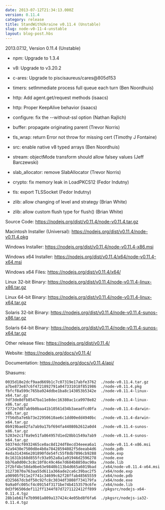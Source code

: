 ```yaml
---
date: 2013-07-12T21:34:13.000Z
version: 0.11.4
category: release
title: StandWithUkraine v0.11.4 (Unstable)
slug: node-v0-11-4-unstable
layout: blog-post.hbs
---
```


2013.07.12, Version 0.11.4 (Unstable)

* npm: Upgrade to 1.3.4

* v8: Upgrade to v3.20.2

* c-ares: Upgrade to piscisaureus/cares@805d153

* timers: setImmediate process full queue each turn (Ben Noordhuis)

* http: Add agent.get/request methods (isaacs)

* http: Proper KeepAlive behavior (isaacs)

* configure: fix the --without-ssl option (Nathan Rajlich)

* buffer: propagate originating parent (Trevor Norris)

* tls_wrap: return Error not throw for missing cert (Timothy J Fontaine)

* src: enable native v8 typed arrays (Ben Noordhuis)

* stream: objectMode transform should allow falsey values (Jeff Barczewski)

* slab_allocator: remove SlabAllocator (Trevor Norris)

* crypto: fix memory leak in LoadPKCS12 (Fedor Indutny)

* tls: export TLSSocket (Fedor Indutny)

* zlib: allow changing of level and strategy (Brian White)

* zlib: allow custom flush type for flush() (Brian White)

Source Code: https://nodejs.org/dist/v0.11.4/node-v0.11.4.tar.gz

Macintosh Installer (Universal): https://nodejs.org/dist/v0.11.4/node-v0.11.4.pkg

Windows Installer: https://nodejs.org/dist/v0.11.4/node-v0.11.4-x86.msi

Windows x64 Installer: https://nodejs.org/dist/v0.11.4/x64/node-v0.11.4-x64.msi

Windows x64 Files: https://nodejs.org/dist/v0.11.4/x64/

Linux 32-bit Binary: https://nodejs.org/dist/v0.11.4/node-v0.11.4-linux-x86.tar.gz

Linux 64-bit Binary: https://nodejs.org/dist/v0.11.4/node-v0.11.4-linux-x64.tar.gz

Solaris 32-bit Binary: https://nodejs.org/dist/v0.11.4/node-v0.11.4-sunos-x86.tar.gz

Solaris 64-bit Binary: https://nodejs.org/dist/v0.11.4/node-v0.11.4-sunos-x64.tar.gz

Other release files: https://nodejs.org/dist/v0.11.4/

Website: https://nodejs.org/docs/v0.11.4/

Documentation: https://nodejs.org/docs/v0.11.4/api/

Shasums:

```
0035d18e2dcf9aad669b1c7c07319e17abfe3762  ./node-v0.11.4.tar.gz
a7be873e87c6f4721892791a047331018f851986  ./node-v0.11.4.pkg
fbfcf8a599c765ba924ddbe1ba8c143053b5342e  ./node-v0.11.4-linux-x64.tar.gz
7df3de8dfb8547ba11e8dec16380ac1ca9978e82  ./node-v0.11.4-linux-x86.tar.gz
f272e7d87ab9b0baa41b10561d34b3aeadfcd0fa  ./node-v0.11.4-darwin-x86.tar.gz
7f56d5a7e6b73e22950610ae6c1dd00edd4940bc  ./node-v0.11.4-darwin-x64.tar.gz
0b919bae82fa7ab9a17bf694fa44080b2612a0d4  ./node-v0.11.4-sunos-x86.tar.gz
5283e2c1f8a9e51fa864957d1ed28bb1549a7ab9  ./node-v0.11.4-sunos-x64.tar.gz
50374dcf0932465ce0ac8d124df8ecd34eeea6a1  ./node-v0.11.4-x86.msi
42a9430e7500d8e4b0a78428594082f5deeab4d6  ./node.pdb
4eda314346e201890fde54fc55f8db7896cb9288  ./node.exp
8c1631b168d855fc93a952a8a1a91946d2596278  ./node.exe
bb76a0d00c3c8c10f8c49c46e7d684b8850ac90a  ./node.lib
2f2bf4bc58da9be63e9840b113b4d665a6019bad  ./x64/node-v0.11.4-x64.msi
31273870a763aa55d611a366ade2ca6c39bac2f5  ./x64/node.exp
a90905f911e2f741c34699c62f28ffab48565559  ./x64/node.pdb
d325667dcbdf50c92fc8c3034df3808f734179fa  ./x64/node.exe
9a9a0fc005cf4c09154f3171be74b4153579c6fe  ./x64/node.lib
0d3f96506def112ff1344f87d7271122412ff899  ./pkgsrc/nodejs-x64-0.11.4.tgz
28b1eb61fe7b9901a809a137424c4e05bd8f6fa6  ./pkgsrc/nodejs-ia32-0.11.4.tgz
```
